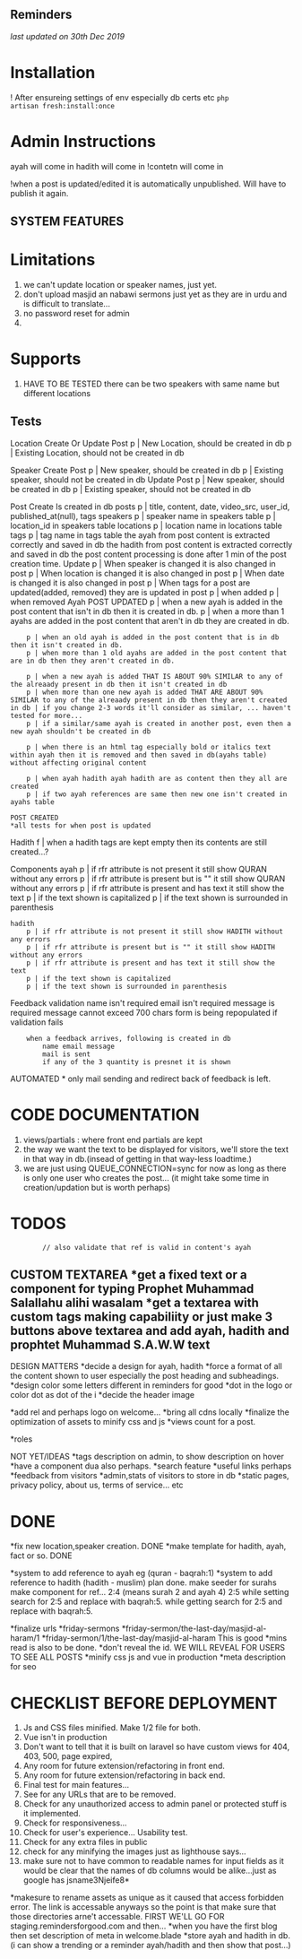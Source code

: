 ## Reminders
<i>last updated on 30th Dec 2019</i>

# Installation
! After ensureing settings of env especially db certs etc
<code>php artisan fresh:install:once</code>


# Admin Instructions

ayah will come in <ayah rfr=""></ayah>
hadith will come in <hadith rfr=""></hadith>
!contetn will come in <p></p> 
!when a post is updated/edited it is automatically unpublished. Will have to publish it again.

## SYSTEM FEATURES

# Limitations
1. we can't update location or speaker names, just yet.
2. don't upload masjid an nabawi sermons just yet as they are in urdu and is difficult to translate...
3. no password reset for admin
4. 

# Supports
1. HAVE TO BE TESTED there can be two speakers with same name but different locations 

## Tests

Location
	Create Or Update Post
		p | New Location, should be created in db 
		p | Existing Location, should not be created in db

Speaker
	Create Post
		p | New speaker, should be created in db 
		p | Existing speaker, should not be created in db
	Update Post
		p | New speaker, should be created in db 
		p | Existing speaker, should not be created in db

Post
	Create
		Is created in db
			posts
				p |	title, content, date, video_src, user_id, published_at(null),  tags
			speakers
				p |	speaker name in speakers table
				p |	location_id in speakers table
			locations
				p |	location name in locations table
			tags
				p |	tag name in tags table
			the ayah from post content is extracted correctly and saved in db
			the hadith from post content is extracted correctly and saved in db
			the post content processing is done after 1 min of the post creation time.
	Update
		p | When speaker is changed it is also changed in post
		p | When location is changed it is also changed in post
		p | When date is changed it is also changed in post
		p | When tags for a post are updated(added, removed) they are is updated in post
				p | when added
				p | when removed
Ayah
	POST UPDATED
		p | when a new ayah is added in the post content that isn't in db then it is created in db.
		p | when a more than 1 ayahs are added in the post content that aren't in db they are created in db.

		p | when an old ayah is added in the post content that is in db then it isn't created in db.
		p | when more than 1 old ayahs are added in the post content that are in db then they aren't created in db.

		p | when a new ayah is added THAT IS ABOUT 90% SIMILAR to any of the alreaady present in db then it isn't created in db
		p | when more than one new ayah is added THAT ARE ABOUT 90% SIMILAR to any of the alreaady present in db then they aren't created in db | if you change 2-3 words it'll consider as similar, ... haven't tested for more...
		p | if a similar/same ayah is created in another post, even then a new ayah shouldn't be created in db

		p | when there is an html tag especially bold or italics text within ayah then it is removed and then saved in db(ayahs table) without affecting original content

		p | when ayah hadith ayah hadith are as content then they all are created
		p | if two ayah references are same then new one isn't created in ayahs table

	POST CREATED
	*all tests for when post is updated

Hadith
	f | when a hadith tags are kept empty then its contents are still created...?

Components
	ayah
		p | if rfr attribute is not present it still show QURAN without any errors
		p | if rfr attribute is present but is "" it still show QURAN without any errors
		p | if rfr attribute is present and has text it still show the text
		p | if the text shown is capitalized
		p | if the text shown is surrounded in parenthesis

	hadith
		p | if rfr attribute is not present it still show HADITH without any errors
		p | if rfr attribute is present but is "" it still show HADITH without any errors
		p | if rfr attribute is present and has text it still show the text
		p | if the text shown is capitalized
		p | if the text shown is surrounded in parenthesis

Feedback
	validation
		name isn't required
		email isn't required
		message is required
		message cannot exceed 700 chars
		form is being repopulated if validation fails

		when a feedback arrives, following is created in db 
			name email message
			mail is sent 
			if any of the 3 quantity is presnet it is shown
AUTOMATED
	* only mail sending and redirect back of feedback is left.

# CODE DOCUMENTATION
1. views/partials : where front end partials are kept
2. the way we want the text to be displayed for visitors, we'll store the text in that way in db.(insead of getting in that way-less loadtime.)
3. we are just using QUEUE_CONNECTION=sync for now as long as there is only one user who creates the post... (it might take some time in creation/updation but is worth perhaps)

# TODOS
            // also validate that ref is valid in content's ayah 
CUSTOM TEXTAREA
*get a fixed text or a component for typing Prophet Muhammad Salallahu alihi wasalam
*get a textarea with custom tags making capabiliity or just make 3 buttons above textarea and add ayah, hadith and prophtet Muhammad S.A.W.W text
-
DESIGN MATTERS
*decide a design for ayah, hadith
*force a format of all the content shown to user especially the post heading and subheadings. 
*design color some letters different in reminders for good *dot in the logo or color dot as dot of the i
*decide the header image

*add rel and perhaps logo on welcome...
*bring all cdns locally
*finalize the optimization of assets to minify css and js
*views count for a post.

*roles


NOT YET/IDEAS
*tags description on admin, to show description on hover
*have a component dua also perhaps.
*search feature
*useful links perhaps
*feedback from visitors
*admin,stats of visitors to store in db
*static pages, privacy policy, about us, terms of service... etc


# DONE
*fix new location,speaker creation. DONE
*make template for hadith, ayah, fact or so. DONE

*system to add reference to ayah eg (quran - baqrah:1)
*system to add reference to hadith (hadith - muslim)
plan
	done. make seeder for surahs
	make component for ref... 2:4 (means surah 2 and ayah 4)
	2:5 
		while setting
			search for 2:5 and replace with baqrah:5.
		while getting
			search for 2:5 and replace with baqrah:5.

*finalize urls
	*friday-sermons
	*friday-sermon/the-last-day/masjid-al-haram/1
	*friday-sermon/1/the-last-day/masjid-al-haram This is good
*mins read is also to be done.
*don't reveal the id. WE WILL REVEAL FOR USERS TO SEE ALL POSTS
*minify css js and vue in production
*meta description for seo


# CHECKLIST BEFORE DEPLOYMENT

1. Js and CSS files minified.
Make 1/2 file for both.
2. Vue isn't in production
3. Don't want to tell that it is built on laravel so have custom views for 404, 403, 500, page expired,
4. Any room for future extension/refactoring in front end.
5. Any room for future extension/refactoring in back end.
6. Final test for main features...
7. See for any URLs that are to be removed.
8. Check for any unauthorized access to admin panel or protected stuff is it implemented.
9. Check for responsiveness...
10. Check for user's experience... Usability test.
11. Check for any extra files in public
12. check for any minifying the images just as lighthouse says...
13. make sure not to have common to readable names for input fields as it would be clear that the names of db columns would be alike...just as google has jsname3Njeife8*

*makesure to rename assets as unique as it caused that access forbidden error. The link is accessable anyways so the point is that make sure that those directories arne't accessable. FIRST WE'LL GO FOR staging.remindersforgood.com and then...
*when you have the first blog then set description of meta in welcome.blade
*store ayah and hadith in db.(i can show a trending or a reminder ayah/hadith and then show that post...)

